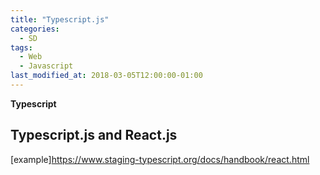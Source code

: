 ```yaml
---
title: "Typescript.js"
categories:
  - SD
tags:
  - Web
  - Javascript
last_modified_at: 2018-03-05T12:00:00-01:00
---
```


**Typescript** 

## Typescript.js and React.js

[example]https://www.staging-typescript.org/docs/handbook/react.html